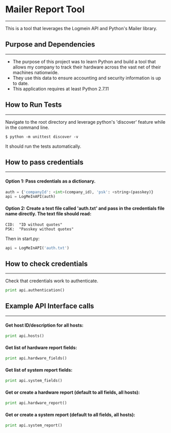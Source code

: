 # Mailer Report Tool
---
This is a tool that leverages the Logmein API and Python's Mailer library.

## Purpose and Dependencies
---
* The purpose of this project was to learn Python and build a tool that allows my company to track their hardware across the vast net of their machines nationwide.
* They use this data to ensure accounting and security information is up to date.
* This application requires at least Python 2.7.11

## How to Run Tests
---
Navigate to the root directory and leverage python's 'discover' feature while in the command line.
```
$ python -m unittest discover -v
``` 
It should run the tests automatically.

## How to pass credentials
---
#### Option 1: Pass credentials as a dictionary.
```python
auth = {'companyId': <int>(company_id), 'psk': <string>(passkey)}
api = LogMeInAPI(auth)
```

#### Option 2: Create a text file called 'auth.txt' and pass in the credentials file name directly. The text file should read:
```
CID:  "ID without quotes"
PSK:  "Passkey without quotes"
```
Then in start.py:
```python
api = LogMeInAPI('auth.txt')
```
## How to check credentials
---
Check that credentials work to authenticate.
```python
print api.authentication()
```

## Example API Interface calls
---
#### Get host ID/description for all hosts:
```python
print api.hosts()
```

#### Get list of hardware report fields:
```python
print api.hardware_fields()
```

#### Get list of system report fields:
```python
print api.system_fields()
```

#### Get or create a hardware report (default to all fields, all hosts):
```python
print api.hardware_report()
```

#### Get or create a system report (default to all fields, all hosts):
```python
print api.system_report()
```


